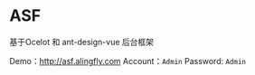 # ASF
基于Ocelot 和 ant-design-vue 后台框架


Demo：http://asf.alingfly.com
Account：`Admin` 
Password: `Admin`
